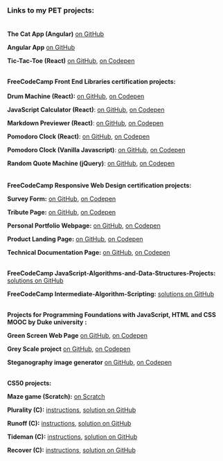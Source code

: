 ### Links to my PET projects: <br><br>
**The Cat App (Angular)** [on GitHub](https://github.com/krayevska/the-cat-app)

**Angular App** [on GitHub](https://github.com/krayevska/GreenCity-PET)<br>

**Tic-Tac-Toe (React)** [on GitHub](https://github.com/krayevska/React/tree/main/Tic-Tac-Toe), [on Codepen](https://codepen.io/krayevska/pen/dyZYvVr)<br><br>

**FreeCodeCamp Front End Libraries certification projects:** <br>
<br>
**Drum Machine (React):**
[on GitHub](https://github.com/krayevska/FreeCodeCamp-projects/tree/master/Front-End-Libraries-Projects/Drum-Machine-React), 
[on Codepen](https://codepen.io/krayevska/full/PowpoEg)<br>

**JavaScript Calculator (React)**: 
[on GitHub](https://github.com/krayevska/FreeCodeCamp-projects/tree/master/Front-End-Libraries-Projects/JavaScript-Calculator), 
[on Codepen](https://codepen.io/krayevska/full/bGNBjRd)<br>

**Markdown Previewer (React)**: 
[on GitHub](https://github.com/krayevska/FreeCodeCamp-projects/tree/master/Front-End-Libraries-Projects/Markdown-Previewer-React), 
[on Codepen](https://codepen.io/krayevska/full/QWwyMde)<br>

**Pomodoro Clock (React)**: 
[on GitHub](https://github.com/krayevska/FreeCodeCamp-projects/tree/master/Front-End-Libraries-Projects/Pomodoro-Clock-React), 
[on Codepen](https://codepen.io/krayevska/pen/voaKPW)<br>

**Pomodoro Clock (Vanilla Javascript)**: 
[on GitHub](https://github.com/krayevska/FreeCodeCamp-projects/tree/master/Front-End-Libraries-Projects/Pomodoro-Clock-Vanilla-js/src), 
[on Codepen](https://codepen.io/krayevska/pen/zjKwab?editors=1010)<br>

**Random Quote Machine (jQuery)**: 
[on GitHub](https://github.com/krayevska/FreeCodeCamp-projects/tree/master/Front-End-Libraries-Projects/Random-Quote-Machine), 
[on Codepen](https://codepen.io/krayevska/pen/GLoBzN)<br>
<br>
<br>
**FreeCodeCamp Responsive Web Design certification projects:**<br>

**Survey Form:** 
[on GitHub](https://github.com/krayevska/FreeCodeCamp-projects/tree/master/Responsive%20Web%20Design%20Projects/Build%20a%20Survey%20Form), 
[on Codepen](https://codepen.io/krayevska/pen/wEYVJz)<br>

**Tribute Page:** 
[on GitHub](https://github.com/krayevska/FreeCodeCamp-projects/tree/master/Responsive%20Web%20Design%20Projects/Build-a-Tribute-Page), 
[on Codepen](https://codepen.io/krayevska/pen/wdNYwa)<br>

**Personal Portfolio Webpage:** 
[on GitHub](https://github.com/krayevska/FreeCodeCamp-projects/tree/master/Responsive%20Web%20Design%20Projects/Personal-Portfolio-Webpage), 
[on Codepen](https://codepen.io/krayevska/pen/GPKzdr?editors=1100)<br>

**Product Landing Page:** 
[on GitHub](https://github.com/krayevska/FreeCodeCamp-projects/tree/master/Responsive%20Web%20Design%20Projects/Product-Landing-Page), 
[on Codepen](https://codepen.io/krayevska/pen/jQgPbK)<br>

**Technical Documentation Page:** 
[on GitHub](https://github.com/krayevska/FreeCodeCamp-projects/tree/master/Responsive%20Web%20Design%20Projects/Technical%20Documentation%20Page), 
[on Codepen](https://codepen.io/krayevska/full/pqzyBG)<br><br>

**FreeCodeCamp JavaScript-Algorithms-and-Data-Structures-Projects:** [solutions on GitHub](https://github.com/krayevska/FreeCodeCamp-projects/tree/master/JavaScript-Algorithms-and-Data-Structures-Projects)<br>

**FreeCodeCamp Intermediate-Algorithm-Scripting:** [solutions on GitHub](https://github.com/krayevska/FreeCodeCamp-projects/tree/master/Intermediate-Algorithm-Scripting)<br><br>

**Projects for Programming Foundations with JavaScript, HTML and CSS MOOC by Duke university :** 

**Green Screen Web Page**
[on GitHub](https://github.com/krayevska/Coursera-JavaScript-HTML-CSS/tree/e1b669445e66affb604577be7db5a8a8540cbd86/Green%20Screen%20Web%20Page), 
[on Codepen](https://codepen.io/krayevska/full/ryZVYo/)<br>

**Grey Scale project**
[on GitHub](https://github.com/krayevska/Coursera-JavaScript-HTML-CSS/tree/master/Grey%20Scale), 
[on Codepen](https://codepen.io/krayevska/full/ZeoPKp/)<br>

**Steganography image generator**
[on GitHub](https://github.com/krayevska/Coursera-JavaScript-HTML-CSS/tree/master/Steganography-image-generator), 
[on Codepen](https://codepen.io/krayevska/full/qrzWOW/)
<br>
<br>

**CS50 projects:**

**Maze game (Scratch):** [on Scratch](https://scratch.mit.edu/projects/329740346/)<br>

**Plurality (C):** 
[instructions](https://cs50.harvard.edu/x/2021/psets/3/plurality/),
[solution on GitHub](https://github.com/krayevska/CS50/blob/master/week-3-C/plurality.c)<br>

**Runoff (C):** 
[instructions](https://cs50.harvard.edu/x/2021/psets/3/runoff/),
[solution on GitHub](https://github.com/krayevska/CS50/blob/master/week-3-C/runoff.c)<br>

**Tideman (C):** 
[instructions](https://cs50.harvard.edu/x/2020/psets/3/tideman/),
[solution on GitHub](https://github.com/krayevska/CS50/blob/master/week-3-C/tideman.c)<br>

**Recover (C):** 
[instructions](https://cs50.harvard.edu/x/2020/psets/4/recover/),
[solution on GitHub](https://github.com/krayevska/CS50/blob/master/week-4-C/recover.c)<br>




